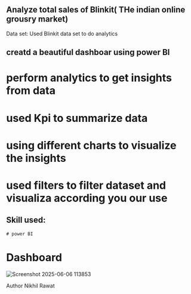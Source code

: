 ## Analyze total sales of Blinkit( THe indian online grousry market)

Data set:
  Used Blinkit data set to do analytics

## creatd a beautiful dashboar using power BI 
# perform analytics to get insights from data 
# used Kpi to summarize data
# using different charts to visualize the insights
# used filters to filter dataset and visualiza according you our use





## Skill used:
    # power BI


# Dashboard
![Screenshot 2025-06-06 113853](https://github.com/user-attachments/assets/fed22e93-c289-4be1-8425-b9380ff049e5)

Author Nikhil Rawat 
